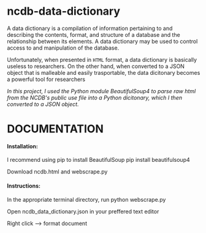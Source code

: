 # ncdb-data-dictionary
A data dictionary is a compilation of information pertaining to and describing the contents, format, and structure of a database and the relationship between its elements. A data dictionary may be used to control access to and manipulation of the database.

Unfortunately, when presented in `HTML` format, a data dictionary is basically useless to researchers. On the other hand, when converted to a JSON object that is malleable and easily trasportable, the data dicitonary becomes a powerful tool for researchers 

*In this project, I used the Python module BeautifulSoup4 to parse raw html from the NCDB's public use file into a Python dicitonary, which I then converted to a JSON object.* 






# DOCUMENTATION 

#### Installation:
I recommend using pip to install BeautifulSoup
pip install beautifulsoup4

Download ncdb.html and webscrape.py

#### Instructions:

In the appropriate terminal directory, run python webscrape.py

Open ncdb_data_dictionary.json in your preffered text editor 

Right click --> format document 

